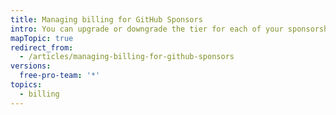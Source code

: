 ```yaml
---
title: Managing billing for GitHub Sponsors
intro: You can upgrade or downgrade the tier for each of your sponsorships.
mapTopic: true
redirect_from:
  - /articles/managing-billing-for-github-sponsors
versions:
  free-pro-team: '*'
topics:
  - billing
---
```


